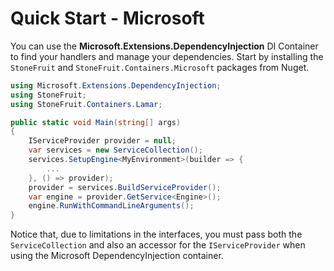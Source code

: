 # Quick Start - Microsoft

You can use the **Microsoft.Extensions.DependencyInjection** DI Container to find your handlers and manage your dependencies. Start by installing the `StoneFruit` and `StoneFruit.Containers.Microsoft` packages from Nuget.

```csharp
using Microsoft.Extensions.DependencyInjection;
using StoneFruit;
using StoneFruit.Containers.Lamar;
```

```csharp
public static void Main(string[] args)
{
    IServiceProvider provider = null;
    var services = new ServiceCollection();
    services.SetupEngine<MyEnvironment>(builder => {
        ...
    }, () => provider);
    provider = services.BuildServiceProvider();
    var engine = provider.GetService<Engine>();
    engine.RunWithCommandLineArguments();
}
```

Notice that, due to limitations in the interfaces, you must pass both the `ServiceCollection` and also an accessor for the `IServiceProvider` when using the Microsoft DependencyInjection container. 
